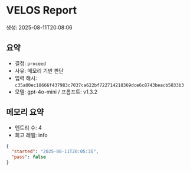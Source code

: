 ﻿# VELOS Report
생성: 2025-08-11T20:08:06

## 요약
- 결정: `proceed`
- 사유: 메모리 기반 판단
- 입력 해시: `c35a00ec18666f437983c7037ca622bf722714218369dce6c8743beacb5033b3`
- 모델: gpt-4o-mini / 프롬프트: v1.3.2

## 메모리 요약
- 엔트리 수: 4
- 회고 레벨: info
```json
{
  "started": "2025-08-11T20:05:35",
  "pass": false
}
```
